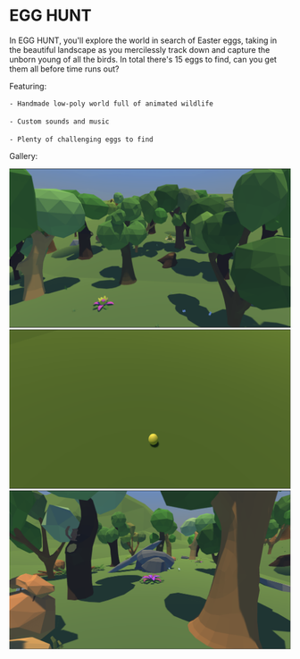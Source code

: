 # EGG HUNT

In EGG HUNT, you'll explore the world in search of Easter eggs, taking in the beautiful landscape as you mercilessly track down and capture the unborn young of all the birds. In total there's 15 eggs to find, can you get them all before time runs out?

Featuring:

	- Handmade low-poly world full of animated wildlife

	- Custom sounds and music

	- Plenty of challenging eggs to find

Gallery:

![](images/ss2.png)
![](images/ss3.png)
![](images/ss1.png)
